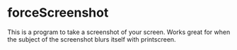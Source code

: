 # forceScreenshot
This is a program to take a screenshot of your screen. Works great for when the subject of the screenshot blurs itself with printscreen.
